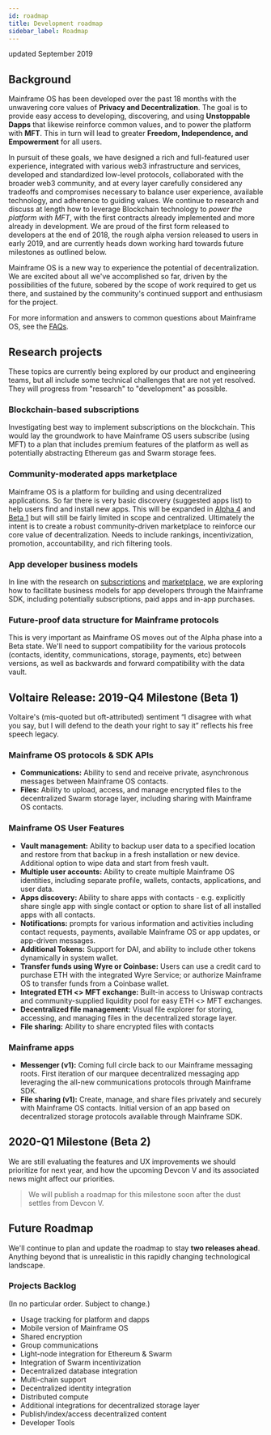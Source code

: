 ```yaml
---
id: roadmap
title: Development roadmap
sidebar_label: Roadmap
---
```


updated September 2019

## Background

Mainframe OS has been developed over the past 18 months with the unwavering core values of **Privacy and Decentralization**.
The goal is to provide easy access to developing, discovering, and using **Unstoppable Dapps** that likewise reinforce common values, and to power the platform with **MFT**. This in turn will lead to greater **Freedom, Independence, and Empowerment** for all users.

In pursuit of these goals, we have designed a rich and full-featured user experience, integrated with various web3 infrastructure and services, developed and standardized low-level protocols, collaborated with the broader web3 community, and at every layer carefully considered any tradeoffs and compromises necessary to balance user experience, available technology, and adherence to guiding values. We continue to research and discuss at length how to leverage Blockchain technology to _power the platform with MFT_, with the first contracts already implemented and more already in development.
We are proud of the first form released to developers at the end of 2018, the rough alpha version released to users in early 2019, and are currently heads down working hard towards future milestones as outlined below.

Mainframe OS is a new way to experience the potential of decentralization.
We are excited about all we've accomplished so far, driven by the possibilities of the future, sobered by the scope of work required to get us there, and sustained by the community's continued support and enthusiasm for the project.

For more information and answers to common questions about Mainframe OS, see the [FAQs](faq.md).

## Research projects

These topics are currently being explored by our product and engineering teams, but all
include some technical challenges that are not yet resolved. They will progress from "research" to "development" as possible.

### Blockchain-based subscriptions

Investigating best way to implement subscriptions on the blockchain.
This would lay the groundwork to have Mainframe OS users subscribe (using MFT)
to a plan that includes premium features of the platform as well as potentially
abstracting Ethereum gas and Swarm storage fees.

### Community-moderated apps marketplace

Mainframe OS is a platform for building and using decentralized applications. So far there
is very basic discovery (suggested apps list) to help users find and install new apps.
This will be expanded in [Alpha 4](#q3-milestone-alpha-4) and [Beta 1](#q4-milestone-beta-1) but will still be fairly limited in scope and centralized.
Ultimately the intent is to create a robust community-driven marketplace to reinforce our
core value of decentralization. Needs to include rankings, incentivization, promotion, accountability,
and rich filtering tools.

### App developer business models

In line with the research on [subscriptions](#blockchain-based-subscriptions) and [marketplace](#community-moderated-apps-marketplace), we are exploring
how to facilitate business models for app developers through the Mainframe SDK, including potentially subscriptions,
paid apps and in-app purchases.

### Future-proof data structure for Mainframe protocols

This is very important as Mainframe OS moves out of the Alpha phase into a Beta state.
We'll need to support compatibility for the various protocols (contacts, identity, communications,
storage, payments, etc) between versions, as well as backwards and forward compatibility
with the data vault.

## Voltaire Release: 2019-Q4 Milestone (Beta 1)

Voltaire's (mis-quoted but oft-attributed) sentiment “I disagree with what you say, but I will defend to the death your right to say it” reflects his free speech legacy.

### Mainframe OS protocols & SDK APIs

- **Communications:** Ability to send and receive private, asynchronous messages between Mainframe OS contacts.
- **Files:** Ability to upload, access, and manage encrypted files to the decentralized Swarm storage layer, including sharing with Mainframe OS contacts.

### Mainframe OS User Features

- **Vault management:** Ability to backup user data to a specified location and restore from that backup in a fresh installation or new device. Additional option to wipe data and start from fresh vault.
- **Multiple user accounts:** Ability to create multiple Mainframe OS identities, including separate profile, wallets, contacts, applications, and user data.
- **Apps discovery:** Ability to share apps with contacts - e.g. explicitly share single app with single contact or option to share list of all installed apps with all contacts.
- **Notifications:** prompts for various information and activities including contact requests, payments, available Mainframe OS or app updates, or app-driven messages.
- **Additional Tokens:** Support for DAI, and ability to include other tokens dynamically in system wallet.
- **Transfer funds using Wyre or Coinbase:** Users can use a credit card to purchase ETH with the integrated Wyre Service; or authorize Mainframe OS to transfer funds from a Coinbase wallet.
- **Integrated ETH <> MFT exchange:** Built-in access to Uniswap contracts and community-supplied liquidity pool for easy ETH <> MFT exchanges.
- **Decentralized file management:** Visual file explorer for storing, accessing, and managing files in the decentralized storage layer.
- **File sharing:** Ability to share encrypted files with contacts

### Mainframe apps

- **Messenger (v1):** Coming full circle back to our Mainframe messaging roots. First iteration of our marquee decentralized messaging app leveraging the all-new communications protocols through Mainframe SDK.
- **File sharing (v1):** Create, manage, and share files privately and securely with Mainframe OS contacts. Initial version of an app based on decentralized storage protocols available through Mainframe SDK.

## 2020-Q1 Milestone (Beta 2)

We are still evaluating the features and UX improvements we should prioritize for next year, and how the upcoming Devcon V and its associated news might affect our priorities.

> We will publish a roadmap for this milestone soon after the dust settles from Devcon V.

## Future Roadmap

We'll continue to plan and update the roadmap to stay **two releases ahead**. Anything beyond that is unrealistic in this rapidly changing technological landscape.

### Projects Backlog

(In no particular order. Subject to change.)

- Usage tracking for platform and dapps
- Mobile version of Mainframe OS
- Shared encryption
- Group communications
- Light-node integration for Ethereum & Swarm
- Integration of Swarm incentivization
- Decentralized database integration
- Multi-chain support
- Decentralized identity integration
- Distributed compute
- Additional integrations for decentralized storage layer
- Publish/index/access decentralized content
- Developer Tools
